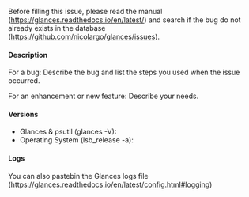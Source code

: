 Before filling this issue, please read the manual (https://glances.readthedocs.io/en/latest/) and search if the bug do not already exists in the database (https://github.com/nicolargo/glances/issues).

#### Description

For a bug: Describe the bug and list the steps you used when the issue occurred.

For an enhancement or new feature: Describe your needs.

#### Versions

* Glances & psutil (glances -V):
* Operating System (lsb_release -a):

#### Logs

You can also pastebin the Glances logs file (https://glances.readthedocs.io/en/latest/config.html#logging)
